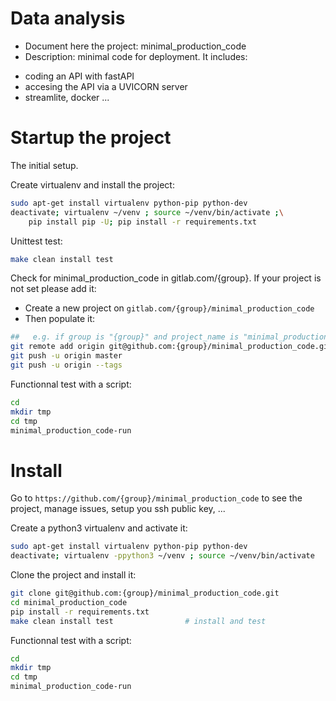 # Data analysis
- Document here the project: minimal_production_code
- Description: minimal code for deployment. It includes:
* coding an API with fastAPI
* accesing the API via a UVICORN server
* streamlite, docker ...


# Startup the project

The initial setup.

Create virtualenv and install the project:
```bash
sudo apt-get install virtualenv python-pip python-dev
deactivate; virtualenv ~/venv ; source ~/venv/bin/activate ;\
    pip install pip -U; pip install -r requirements.txt
```

Unittest test:
```bash
make clean install test
```

Check for minimal_production_code in gitlab.com/{group}.
If your project is not set please add it:

- Create a new project on `gitlab.com/{group}/minimal_production_code`
- Then populate it:

```bash
##   e.g. if group is "{group}" and project_name is "minimal_production_code"
git remote add origin git@github.com:{group}/minimal_production_code.git
git push -u origin master
git push -u origin --tags
```

Functionnal test with a script:

```bash
cd
mkdir tmp
cd tmp
minimal_production_code-run
```

# Install

Go to `https://github.com/{group}/minimal_production_code` to see the project, manage issues,
setup you ssh public key, ...

Create a python3 virtualenv and activate it:

```bash
sudo apt-get install virtualenv python-pip python-dev
deactivate; virtualenv -ppython3 ~/venv ; source ~/venv/bin/activate
```

Clone the project and install it:

```bash
git clone git@github.com:{group}/minimal_production_code.git
cd minimal_production_code
pip install -r requirements.txt
make clean install test                # install and test
```
Functionnal test with a script:

```bash
cd
mkdir tmp
cd tmp
minimal_production_code-run
```
